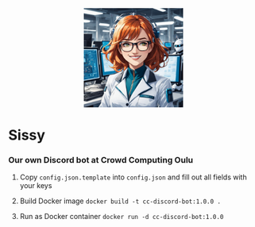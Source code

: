<img src="image.jpeg" width=200 style="display: block; margin: 0 auto">
</img>

# Sissy
### Our own Discord bot at Crowd Computing Oulu

1. Copy `config.json.template` into `config.json` and fill out all fields with your keys

2. Build Docker image `docker build -t cc-discord-bot:1.0.0 .`

3. Run as Docker container `docker run -d cc-discord-bot:1.0.0`

